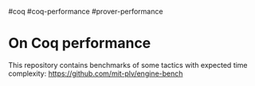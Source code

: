 #coq
#coq-performance
#prover-performance

# On Coq performance

This repository contains benchmarks of some tactics with expected time complexity:
https://github.com/mit-plv/engine-bench